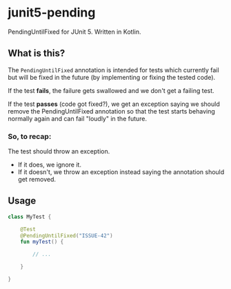 # junit5-pending
PendingUntilFixed for JUnit 5. Written in Kotlin.

## What is this?

The `PendingUntilFixed` annotation is intended for tests which currently fail
but will be fixed in the future (by implementing or fixing the tested code).

If the test **fails**, the failure gets swallowed and we don't get a failing test.

If the test **passes** (code got fixed?), we get an exception saying we should
remove the PendingUntilFixed annotation so that the test starts behaving
normally again and can fail "loudly" in the future.

### So, to recap:

The test should throw an exception.
- If it does, we ignore it.
- If it doesn't, we throw an exception instead saying the annotation should get removed.

## Usage

```kotlin
class MyTest {

    @Test
    @PendingUntilFixed("ISSUE-42")
    fun myTest() {

        // ...

    }

}
```
